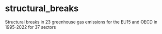 # structural_breaks
Structural breaks in 23 greenhouse gas emissions for the EU15 and OECD in 1995-2022 for 37 sectors
